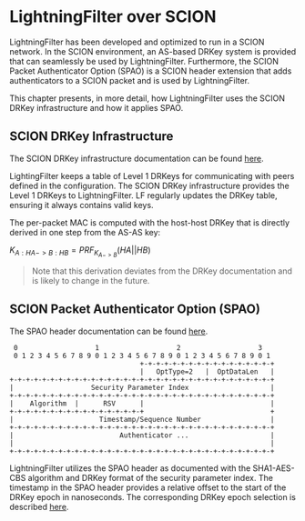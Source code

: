 # LightningFilter over SCION

LightningFilter has been developed and optimized to run in a SCION network.
In the SCION environment, an AS-based DRKey system is provided that can seamlessly be used by LightningFilter.
Furthermore, the SCION Packet Authenticator Option (SPAO) is a SCION header extension that adds authenticators to a SCION packet and is used by LightningFilter.

This chapter presents, in more detail, how LightningFilter uses the SCION DRKey infrastructure and how it applies SPAO.

## SCION DRKey Infrastructure

The SCION DRKey infrastructure documentation can be found [here](https://scion.docs.anapaya.net/en/latest/cryptography/drkey.html).

LightingFilter keeps a table of Level 1 DRKeys for communicating with peers defined in the configuration.
The SCION DRKey infrastructure provides the Level 1 DRKeys to LightningFilter.
LF regularly updates the DRKey table, ensuring it always contains valid keys.

The per-packet MAC is computed with the host-host DRKey that is directly derived in one step from the AS-AS key:

$K_{A:HA->B:HB} = PRF_{K_{A->B}}(HA||HB)$

> Note that this derivation deviates from the DRKey documentation and is likely to change in the future.

## SCION Packet Authenticator Option (SPAO)

The SPAO header documentation can be found [here](https://scion.docs.anapaya.net/en/latest/protocols/authenticator-option.html).

```
 0                   1                   2                   3
 0 1 2 3 4 5 6 7 8 9 0 1 2 3 4 5 6 7 8 9 0 1 2 3 4 5 6 7 8 9 0 1
                                +-+-+-+-+-+-+-+-+-+-+-+-+-+-+-+-+
                                |   OptType=2   |  OptDataLen   |
+-+-+-+-+-+-+-+-+-+-+-+-+-+-+-+-+-+-+-+-+-+-+-+-+-+-+-+-+-+-+-+-+
|                   Security Parameter Index                    |
+-+-+-+-+-+-+-+-+-+-+-+-+-+-+-+-+-+-+-+-+-+-+-+-+-+-+-+-+-+-+-+-+
|    Algorithm  |      RSV      |                               |
+-+-+-+-+-+-+-+-+-+-+-+-+-+-+-+-+                               +
|                     Timestamp/Sequence Number                 |
+-+-+-+-+-+-+-+-+-+-+-+-+-+-+-+-+-+-+-+-+-+-+-+-+-+-+-+-+-+-+-+-+
|                          Authenticator ...                    |
|                                                               |
+-+-+-+-+-+-+-+-+-+-+-+-+-+-+-+-+-+-+-+-+-+-+-+-+-+-+-+-+-+-+-+-+
```

LightningFilter utilizes the SPAO header as documented with the SHA1-AES-CBS algorithm and DRKey format of the security parameter index.
The timestamp in the SPAO header provides a relative offset to the start of the DRKey epoch in nanoseconds. The corresponding DRKey epoch selection is described [here](https://scion.docs.anapaya.net/en/latest/protocols/authenticator-option.html#absolute-time-and-drkey-selection).